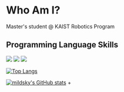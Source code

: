 # Who Am I?

Master's student @ KAIST Robotics Program

## Programming Language Skills
<img src="https://img.shields.io/badge/Python-3776AB?style=flat-square&logo=Python&logoColor=FFFFFF"/> <img src="https://img.shields.io/badge/c++-00599C?style=flat-square&logo=c%2B%2B&logoColor=white"/> <img src="https://img.shields.io/badge/Kotlin-7F52FF?style=flat-square&logo=Kotlin&logoColor=FFFFFF"/>


[![Top Langs](https://github-readme-stats.vercel.app/api/top-langs/?username=mildsky)](https://github.com/mildsky/github-readme-stats)

[![mildsky's GitHub stats](https://github-readme-stats.vercel.app/api?username=mildsky)](https://github.com/mildsky/github-readme-stats)
+
